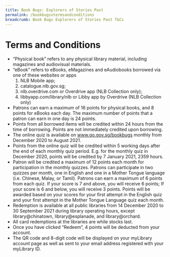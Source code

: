 ```yaml
---
title: Book Bugs: Explorers of Stories Past
permalink: /bookbugsxtermsandconditions
breadcrumb: Book Bugs Explorers of Stories Past T&Cs
---
```


# Terms and Conditions

* “Physical book” refers to any physical library material, including magazines and audiovisual materials.
* “eBook” refers to eBooks, eMagazines and eAudiobooks borrowed via one of these websites or apps 
  1. NLB Mobile app; 
  2. catalogue.nlb.gov.sg; 
  3. nlb.overdrive.com or Overdrive app (NLB Collection only); 
  4. libbyapp.com/library/nlb or Libby app by Overdrive (NLB Collection only)
* Patrons can earn a maximum of 16 points for physical books, and 8 points for eBooks each day. The maximum number of points that a patron can earn in one day is 24 points.
* Points from all borrowed items will be credited within 24 hours from the time of borrowing. Points are not immediately credited upon borrowing.
* The online quiz is available on www.go.gov.sg/bookbugs monthly from December 2020 to August 2021.
* Points from the online quiz will be credited within 5 working days after the end of each monthly quiz period. E.g. for the monthly quiz in December 2020, points will be credited by 7 January 2021, 2359 hours.
* Patron will be credited a maximum of 12 points each month for participation in the monthly quizzes. Patrons can participate in two quizzes per month, one in English and one in a Mother Tongue language (i.e. Chinese, Malay, or Tamil). Patrons can earn a maximum of 6 points from each quiz. If your score is 7 and above, you will receive 6 points; If your score is 6 and below, you will receive 3 points. Points will be awarded based on your scores for your first attempt in the English quiz and your first attempt in the Mother Tongue Language quiz each month.
* Redemption is available at all public libraries from 14 December 2020 to 30 September 2021 during library operating hours, except library@chinatown, library@esplanade, and library@orchard.
* All card redemptions at the libraries are while stocks last.
* Once you have clicked “Redeem”, 4 points will be deducted from your account.
* The QR code and 8-digit code will be displayed on your myLibrary account page as well as sent to your email address registered with your myLibrary ID.
